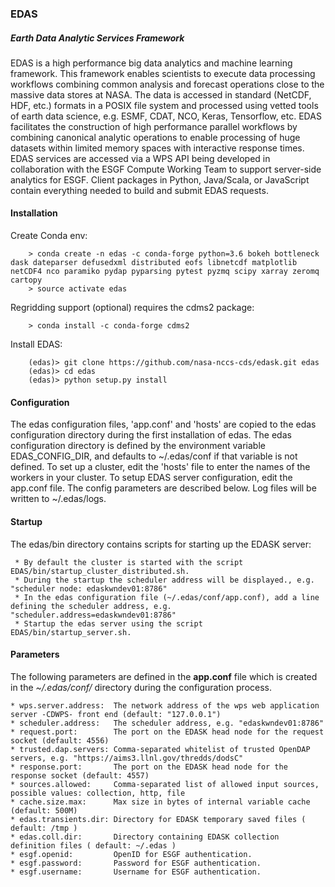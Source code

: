 ### EDAS

##### Earth Data Analytic Services Framework

EDAS is a high performance big data analytics and machine learning framework. This framework enables scientists to execute data processing workflows combining common analysis and forecast operations close to the massive data stores at NASA. The data is accessed in standard (NetCDF, HDF, etc.) formats in a POSIX file system and processed using vetted tools of earth data science, e.g. ESMF, CDAT, NCO, Keras, Tensorflow, etc.  EDAS facilitates the construction of high performance parallel workflows by combining canonical analytic operations to enable processing of huge datasets within limited memory spaces with interactive response times. EDAS services are accessed via a WPS API being developed in collaboration with the ESGF Compute Working Team to support server-side analytics for ESGF. Client packages in Python, Java/Scala, or JavaScript contain everything needed to build and submit EDAS requests.   

#### Installation

Create Conda env:
```
    > conda create -n edas -c conda-forge python=3.6 bokeh bottleneck dask dateparser defusedxml distributed eofs libnetcdf matplotlib netCDF4 nco paramiko pydap pyparsing pytest pyzmq scipy xarray zeromq cartopy 
    > source activate edas
```   
Regridding support (optional) requires the cdms2 package:
```
    > conda install -c conda-forge cdms2

``` 
Install EDAS:
```
    (edas)> git clone https://github.com/nasa-nccs-cds/edask.git edas
    (edas)> cd edas
    (edas)> python setup.py install
```

#### Configuration

The edas configuration files, 'app.conf' and 'hosts' are copied to the edas configuration directory during the first installation of edas.  The edas configuration 
directory is defined by the environment variable EDAS_CONFIG_DIR, and defaults to ~/.edas/conf if that variable is not defined. To set up a cluster, edit the 
'hosts' file to enter the names of the workers in your cluster. To setup EDAS server configuration, edit the app.conf file.  The config parameters are described 
below.  Log files will be written to ~/.edas/logs.

#### Startup

The edas/bin directory contains scripts for starting up the EDASK server:

     * By default the cluster is started with the script EDAS/bin/startup_cluster_distributed.sh.  
     * During the startup the scheduler address will be displayed., e.g. "scheduler node: edaskwndev01:8786"
     * In the edas configuration file (~/.edas/conf/app.conf), add a line defining the scheduler address, e.g. "scheduler.address=edaskwndev01:8786"
     * Startup the edas server using the script EDAS/bin/startup_server.sh. 

#### Parameters
  The following parameters are defined in the **app.conf** file which is created in the *~/.edas/conf/* directory during the configuration process.
```
* wps.server.address:  The network address of the wps web application server -CDWPS- front end (default: "127.0.0.1")
* scheduler.address:   The scheduler address, e.g. "edaskwndev01:8786"
* request.port:        The port on the EDASK head node for the request socket (default: 4556)
* trusted.dap.servers: Comma-separated whitelist of trusted OpenDAP servers, e.g. "https://aims3.llnl.gov/thredds/dodsC"
* response.port:       The port on the EDASK head node for the response socket (default: 4557)
* sources.allowed:     Comma-separated list of allowed input sources, possible values: collection, http, file
* cache.size.max:      Max size in bytes of internal variable cache (default: 500M)
* edas.transients.dir: Directory for EDASK temporary saved files ( default: /tmp ) 
* edas.coll.dir:       Directory containing EDASK collection definition files ( default: ~/.edas )
* esgf.openid:         OpenID for ESGF authentication.
* esgf.password:       Password for ESGF authentication.
* esgf.username:       Username for ESGF authentication.
```
